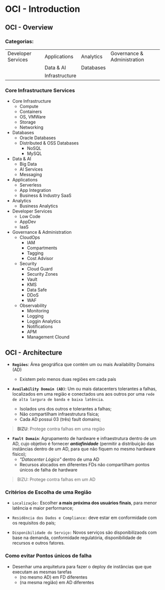 # OCI - Introduction

## OCI - Overview

### Categorias:

|                    |              |           |                             |
|--------------------|--------------|-----------|-----------------------------|
| Developer Services | Applications | Analytics | Governance & Administration |
| | Data & AI | Databases | |
| |Infrastructure |
 



### Core Infrastructure Services

- Core Infrastructure
  - Compute
  - Containers
  - OS, VMWare
  - Storage
  - Networking
- Databases
  - Oracle Databases
  - Distributed & OSS Databases
    - NoSQL
    - MySQL
- Data & AI
  - Big Data
  - AI Services
  - Messaging
- Applications
  - Serverless
  - App Integration
  - Business & Industry SaaS
- Analytics
  - Business Analytics
- Developer Services
  - Low Code
  - AppDev
  - IaaS
- Governance & Administration
  - CloudOps
    - IAM
    - Compartments
    - Tagging
    - Cost Advisor
  - Security
    - Cloud Guard
    - Security Zones
    - Vault
    - KMS
    - Data Safe
    - DDoS
    - WAF
  - Observability
    - Monitoring
    - Logging
    - Loggin Analytics
    - Notifications
    - APM
    - Management Clound


## OCI - Architecture

- **`Regiões`**: Área geográfica que contém um ou mais Availability Domains (AD)
  - Existem pelo menos duas regiões em cada país

- **`Availability Domain (AD)`**: Um ou mais datacenters tolerantes a falhas, localizados em uma região e conectados uns aos outros por uma `rede de alta largura de banda e baixa latência`. 
  - Isolados uns dos outros e tolerantes a falhas;
  - Não compartilham infraestrutura física;
  - Cada AD possui 03 (três) fault domains;
> **BIZU**: Protege contra falhas em uma região

- **`Fault Domain`**: Agrupamento de hardware e infraestrutura dentro de um AD, cujo objetivo é fornecer **_antiafinidade_** (permitir a distribuição das instâncias dentro de um AD, para que não fiquem no mesmo hardware físico); 
  - _"Datacenter Lógico"_ dentro de uma AD
  - Recursos alocados em diferentes FDs não compartilham pontos únicos de falha de hardware
> BIZU: Protege contra falhas em um AD 

### Critérios de Escolha de uma Região
- `Localização:` Escolher **a mais próxima dos usuários finais**, para menor latência e maior performance;

- `Residência dos Dados e Compliance:` deve estar em conformidade com os requisitos do país;

- `Disponibilidade do Serviço:` Novos serviços são disponibilizaods com base na demanda, conformidade regulatória, disponibilidade de recursos e outros fatores.

### Como evitar Pontos únicos de falha
- Desenhar uma arquitetura para fazer o deploy de instâncias que que executam as mesmas tarefas
  - (no mesmo AD) em FD diferentes
  - (na mesma região) em AD diferentes